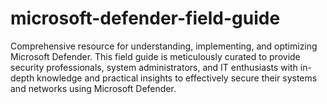# microsoft-defender-field-guide
Comprehensive resource for understanding, implementing, and optimizing Microsoft Defender. This field guide is meticulously curated to provide security professionals, system administrators, and IT enthusiasts with in-depth knowledge and practical insights to effectively secure their systems and networks using Microsoft Defender.
